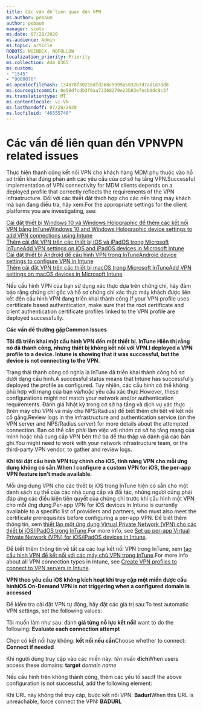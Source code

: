 ```yaml
---
title: Các vấn đề liên quan đến VPN
ms.author: pebaum
author: pebaum
manager: scotv
ms.date: 07/28/2020
ms.audience: Admin
ms.topic: article
ROBOTS: NOINDEX, NOFOLLOW
localization_priority: Priority
ms.collection: Adm_O365
ms.custom:
- "1545"
- "9000076"
ms.openlocfilehash: 134d78f30216dfd268c5999a5032b7d7ad1d7dd8
ms.sourcegitcommit: 0e50dfcdb3f6aa72368279e23b83efecb9dc9c3f
ms.translationtype: MT
ms.contentlocale: vi-VN
ms.lasthandoff: 07/28/2020
ms.locfileid: "46555740"
---
```

# <a name="vpn-related-issues"></a><span data-ttu-id="24b42-102">Các vấn đề liên quan đến VPN</span><span class="sxs-lookup"><span data-stu-id="24b42-102">VPN related issues</span></span>

<span data-ttu-id="24b42-103">Thực hiện thành công kết nối VPN cho khách hàng MDM phụ thuộc vào hồ sơ triển khai đúng phản ánh các yêu cầu của cơ sở hạ tầng VPN.</span><span class="sxs-lookup"><span data-stu-id="24b42-103">Successful implementation of VPN connectivity for MDM clients depends on a deployed profile that correctly reflects the requirements of the VPN infrastructure.</span></span> <span data-ttu-id="24b42-104">Đối với các thiết đặt thích hợp cho các nền tảng máy khách mà bạn đang điều tra, hãy xem:</span><span class="sxs-lookup"><span data-stu-id="24b42-104">For the appropriate settings for the client platforms you are investigating, see:</span></span> 

[<span data-ttu-id="24b42-105">Cài đặt thiết bị Windows 10 và Windows Holographic để thêm các kết nối VPN bằng InTune</span><span class="sxs-lookup"><span data-stu-id="24b42-105">Windows 10 and Windows Holographic device settings to add VPN connections using Intune</span></span>](https://docs.microsoft.com/intune/vpn-settings-windows-10)  
[<span data-ttu-id="24b42-106">Thêm cài đặt VPN trên các thiết bị iOS và iPadOS trong Microsoft InTune</span><span class="sxs-lookup"><span data-stu-id="24b42-106">Add VPN settings on iOS and iPadOS devices in Microsoft Intune</span></span>](https://docs.microsoft.com/intune/vpn-settings-ios)  
[<span data-ttu-id="24b42-107">Cài đặt thiết bị Android để cấu hình VPN trong InTune</span><span class="sxs-lookup"><span data-stu-id="24b42-107">Android device settings to configure VPN in Intune</span></span>](https://docs.microsoft.com/intune/vpn-settings-android)  
[<span data-ttu-id="24b42-108">Thêm cài đặt VPN trên các thiết bị macOS trong Microsoft InTune</span><span class="sxs-lookup"><span data-stu-id="24b42-108">Add VPN settings on macOS devices in Microsoft Intune</span></span>](https://docs.microsoft.com/mem/intune/configuration/vpn-settings-macos)

<span data-ttu-id="24b42-109">Nếu cấu hình VPN của bạn sử dụng xác thực dựa trên chứng chỉ, hãy đảm bảo rằng chứng chỉ gốc và hồ sơ chứng chỉ xác thực máy khách được liên kết đến cấu hình VPN đang triển khai thành công.</span><span class="sxs-lookup"><span data-stu-id="24b42-109">If your VPN profile uses certificate based authentication, make sure that the root certificate and client authentication certificate profiles linked to the VPN profile are deployed successfully.</span></span>

<span data-ttu-id="24b42-110">**Các vấn đề thường gặp**</span><span class="sxs-lookup"><span data-stu-id="24b42-110">**Common Issues**</span></span>

<span data-ttu-id="24b42-111">**Tôi đã triển khai một cấu hình VPN đến một thiết bị. InTune Hiển thị rằng nó đã thành công, nhưng thiết bị không kết nối với VPN.**</span><span class="sxs-lookup"><span data-stu-id="24b42-111">**I deployed a VPN profile to a device. Intune is showing that it was successful, but the device is not connecting to the VPN.**</span></span>

<span data-ttu-id="24b42-112">Trạng thái thành công có nghĩa là InTune đã triển khai thành công hồ sơ dưới dạng cấu hình.</span><span class="sxs-lookup"><span data-stu-id="24b42-112">A successful status means that Intune has successfully deployed the profile as configured.</span></span> <span data-ttu-id="24b42-113">Tuy nhiên, các cấu hình có thể không phù hợp với mạng của bạn và/hoặc yêu cầu xác thực.</span><span class="sxs-lookup"><span data-stu-id="24b42-113">However, these configurations might not match your network and/or authentication requirements.</span></span> <span data-ttu-id="24b42-114">Đánh giá Nhật ký trong cơ sở hạ tầng và dịch vụ xác thực (trên máy chủ VPN và máy chủ NPS/Radius) để biết thêm chi tiết về kết nối cố gắng.</span><span class="sxs-lookup"><span data-stu-id="24b42-114">Review logs in the infrastructure and authentication service (on the VPN server and NPS/Radius server) for more details about the attempted connection.</span></span> <span data-ttu-id="24b42-115">Bạn có thể cần phải làm việc với nhóm cơ sở hạ tầng mạng của mình hoặc nhà cung cấp VPN bên thứ ba để thu thập và đánh giá các bản ghi.</span><span class="sxs-lookup"><span data-stu-id="24b42-115">You might need to work with your network infrastructure team, or the third-party VPN vendor, to gather and review logs.</span></span>

<span data-ttu-id="24b42-116">**Khi tôi đặt cấu hình VPN tùy chỉnh cho iOS, tính năng VPN cho mỗi ứng dụng không có sẵn.**</span><span class="sxs-lookup"><span data-stu-id="24b42-116">**When I configure a custom VPN for iOS, the per-app VPN feature isn't made available.**</span></span>

<span data-ttu-id="24b42-117">Mỗi ứng dụng VPN cho các thiết bị iOS trong InTune hiện có sẵn cho một danh sách cụ thể của các nhà cung cấp và đối tác, những người cũng phải đáp ứng các điều kiện tiên quyết của chứng chỉ trước khi cấu hình một VPN cho mỗi ứng dụng.</span><span class="sxs-lookup"><span data-stu-id="24b42-117">Per-app VPN for iOS devices in Intune is currently available to a specific list of providers and partners, who must also meet the certificate prerequisites before configuring a per-app VPN.</span></span> <span data-ttu-id="24b42-118">Để biết thêm thông tin, xem [thiết lập một ứng dụng Virtual Private Network (VPN) cho các thiết bị iOS/iPadOS trong InTune](https://docs.microsoft.com/intune/vpn-setting-configure-per-app).</span><span class="sxs-lookup"><span data-stu-id="24b42-118">For more info, see [Set up per-app Virtual Private Network (VPN) for iOS/iPadOS devices in Intune](https://docs.microsoft.com/intune/vpn-setting-configure-per-app).</span></span> 

<span data-ttu-id="24b42-119">Để biết thêm thông tin về tất cả các loại kết nối VPN trong InTune, xem [tạo cấu hình VPN để kết nối với các máy chủ VPN trong InTune](https://docs.microsoft.com/intune/vpn-settings-configure).</span><span class="sxs-lookup"><span data-stu-id="24b42-119">For more info about all VPN connection types in Intune, see [Create VPN profiles to connect to VPN servers in Intune](https://docs.microsoft.com/intune/vpn-settings-configure).</span></span>  

<span data-ttu-id="24b42-120">**VPN theo yêu cầu iOS không kích hoạt khi truy cập một miền được cấu hình**</span><span class="sxs-lookup"><span data-stu-id="24b42-120">**iOS On-Demand VPN is not triggering when a configured domain is accessed**</span></span>

<span data-ttu-id="24b42-121">Để kiểm tra cài đặt VPN tự động, hãy đặt các giá trị sau:</span><span class="sxs-lookup"><span data-stu-id="24b42-121">To test automatic VPN settings, set the following values:</span></span>

<span data-ttu-id="24b42-122">Tôi muốn làm như sau: đánh **giá từng nỗ lực kết nối**</span><span class="sxs-lookup"><span data-stu-id="24b42-122">I want to do the following: **Evaluate each connection attempt**</span></span> 

<span data-ttu-id="24b42-123">Chọn có kết nối hay không: **kết nối nếu cần**</span><span class="sxs-lookup"><span data-stu-id="24b42-123">Choose whether to connect: **Connect if needed**</span></span>

<span data-ttu-id="24b42-124">Khi người dùng truy cập vào các miền này: *tên miền* **đích**</span><span class="sxs-lookup"><span data-stu-id="24b42-124">When users access these domains: **target** *domain name*</span></span>

<span data-ttu-id="24b42-125">Nếu cấu hình trên không thành công, thêm các yếu tố sau:</span><span class="sxs-lookup"><span data-stu-id="24b42-125">If the above configuration is not successful, add the following element:</span></span>

<span data-ttu-id="24b42-126">Khi URL này không thể truy cập, buộc kết nối VPN: **Badurl**</span><span class="sxs-lookup"><span data-stu-id="24b42-126">When this URL is unreachable, force connect the VPN: **BADURL**</span></span>